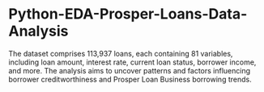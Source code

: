 # Python-EDA-Prosper-Loans-Data-Analysis
The dataset comprises 113,937 loans, each containing 81 variables, including loan amount, interest rate, current loan status, borrower income, and more. The analysis aims to uncover patterns and factors influencing borrower creditworthiness and Prosper Loan Business borrowing trends.
